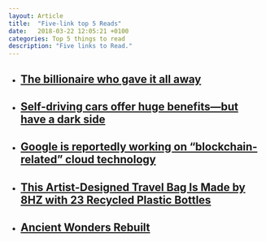 ```yaml
---
layout: Article
title:  "Five-link top 5 Reads"
date:   2018-03-22 12:05:21 +0100
categories: Top 5 things to read
description: "Five links to Read."
---
```



<ul>
    <li>
        <a href="https://www.irishtimes.com/news/ireland/irish-news/chuck-feeney-the-billionaire-who-gave-it-all-away-1.3413084?utm_source=pocket&utm_medium=email&utm_campaign=pockethits" target="_blank"><h2>The billionaire who gave it all away</h2>
        </a>
    </li>
    <li>
        <a href="https://www.economist.com/news/leaders/21737501-policymakers-must-apply-lessons-horseless-carriage-driverless-car-self-driving" target="_blank"><h2>Self-driving cars offer huge benefits—but have a dark side</h2>
        </a>
    </li>
    <li>
        <a href="https://thenextweb.com/google/2018/03/22/google-reportedly-working-blockchain-related-cloud-technology/?utm_source=social&utm_medium=feed&utm_campaign=profeed" target="_blank"><h2>Google is reportedly working on “blockchain-related” cloud technology</h2>
        </a>
    </li>
    <li>
        <a href="https://design-milk.com/artist-designed-travel-bag-made-23-recycled-plastic-bottles/?utm_source=feedly&utm_medium=webfeeds" target="_blank"><h2>This Artist-Designed Travel Bag Is Made by 8HZ with 23 Recycled Plastic Bottles</h2>
        </a>
    </li>
    <li>
        <a href="https://www.telegraph.co.uk/travel/arts-and-culture/ancient-wonders-rebuilt/" target="_blank"><h2>Ancient Wonders Rebuilt</h2>
        </a>
    </li>
</ul>
